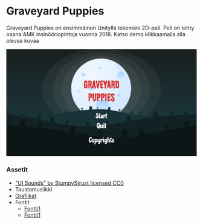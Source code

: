 # Graveyard Puppies

Graveyard Puppies on ensimmäinen Unityllä tekemäni 2D-peli. Peli on tehty osana AMK insinööriopintoja vuonna 2018. Katso demo klikkaamalla alla olevaa kuvaa

[![Watch the video](https://github.com/patedude/patedude.github.io/blob/main/Demo/gp1.png)](https://youtu.be/e9eZqai_mHc)

### Assetit

* ["UI Sounds" by StumpyStrust licensed CC0](https://opengameart.org/content/ui-sounds)
* Taustamusiikki
* [Grafiikat](https://www.gameart2d.com/freebies.html)
* Fontit 
  * [Fontti1](https://www.1001fonts.com/shlop-font.html)
  * [Fontti1](https://www.1001fonts.com/chicle-font.html)
